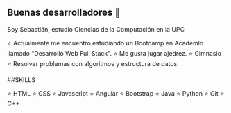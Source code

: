 ## Buenas desarrolladores :wave:

Soy Sebastián, estudio Ciencias de la Computación en la UPC

:star: Actualmente me encuentro estudiando un Bootcamp en Academlo llamado "Desarrollo Web Full Stack".
:star: Me gusta jugar ajedrez.
:star: Gimnasio
:star: Resolver problemas con algoritmos y estructura de datos.

##SKILLS

:star: HTML
:star: CSS
:star: Javascript
:star: Angular
:star: Bootstrap
:star: Java
:star: Python
:star: Git
:star: C++



